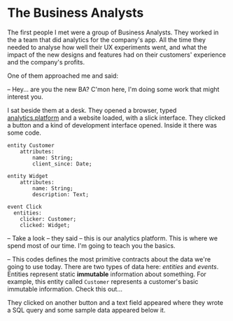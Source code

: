# The Business Analysts

The first people I met were a group of Business Analysts. They worked in the a team that did analytics for the company's app. All the time they needed to analyse how well their UX experiments went, and what the impact of the new designs and features had on their customers' experience and the company's profits.

One of them approached me and said:

– Hey... are you the new BA? C'mon here, I'm doing some work that might interest you.

I sat beside them at a desk. They opened a browser, typed [analytics.platform](http://analytics.platform) and a website loaded, with a slick interface. They clicked a button and a kind of development interface opened. Inside it there was some code.

```{code-block}
entity Customer
    attributes:
        name: String;
        client_since: Date;

entity Widget
    attributes:
        name: String;
        description: Text;

event Click 
  entities:
    clicker: Customer;
    clicked: Widget;
```

– Take a look – they said – this is our analytics platform. This is where we spend most of our time. I'm going to teach you the basics.

– This codes defines the most primitive contracts about the data we're going to use today. There are two types of data here: *entities* and *events*. Entities represent static **immutable** information about something. For example, this entity called `Customer` represents a customer's basic immutable information. Check this out...

They clicked on another button and a text field appeared where they wrote a SQL query and some sample data appeared below it.
